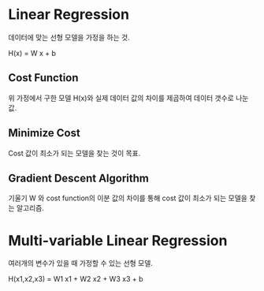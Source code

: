 # Linear Regression

데이터에 맞는 선형 모델을 가정을 하는 것.

H(x) = W x + b


## Cost Function

위 가정에서 구한 모델 H(x)와 실제 데이터 값의 차이를 제곱하여 데이터 갯수로 나눈 값.


## Minimize Cost

Cost 값이 최소가 되는 모델을 찾는 것이 목표.


## Gradient Descent Algorithm

기울기 W 와 cost function의 이분 값의 차이를 통해 cost 값이 최소가 되는 모델을 찾는 알고리즘.

# Multi-variable Linear Regression

여러개의 변수가 있을 때 가정할 수 있는 선형 모델.

H(x1,x2,x3) = W1 x1 + W2 x2 + W3 x3 + b

